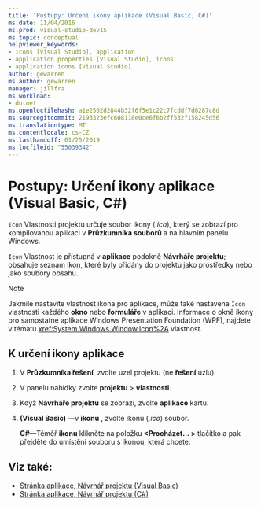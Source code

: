 ```yaml
---
title: 'Postupy: Určení ikony aplikace (Visual Basic, C#)'
ms.date: 11/04/2016
ms.prod: visual-studio-dev15
ms.topic: conceptual
helpviewer_keywords:
- icons [Visual Studio], application
- application properties [Visual Studio], icons
- application icons [Visual Studio]
author: gewarren
ms.author: gewarren
manager: jillfra
ms.workload:
- dotnet
ms.openlocfilehash: a1e2502d2844b32f6f5e1c22c7fcddf7d6287c8d
ms.sourcegitcommit: 2193323efc608118e0ce6f6b2ff532f158245d56
ms.translationtype: MT
ms.contentlocale: cs-CZ
ms.lasthandoff: 01/25/2019
ms.locfileid: "55039342"
---
```

# <a name="how-to-specify-an-application-icon-visual-basic-c"></a>Postupy: Určení ikony aplikace (Visual Basic, C#)

`Icon` Vlastnosti projektu určuje soubor ikony (*.ico*), který se zobrazí pro kompilovanou aplikaci v **Průzkumníka souborů** a na hlavním panelu Windows.

`Icon` Vlastnost je přístupná v **aplikace** podokně **Návrháře projektu**; obsahuje seznam ikon, které byly přidány do projektu jako prostředky nebo jako soubory obsahu.

> [!NOTE]
> Jakmile nastavíte vlastnost ikona pro aplikace, může také nastavena `Icon` vlastnosti každého **okno** nebo **formuláře** v aplikaci. Informace o okně ikony pro samostatné aplikace Windows Presentation Foundation (WPF), najdete v tématu <xref:System.Windows.Window.Icon%2A> vlastnost.

## <a name="to-specify-an-application-icon"></a>K určení ikony aplikace

1. V **Průzkumníka řešení**, zvolte uzel projektu (ne **řešení** uzlu).

1. V panelu nabídky zvolte **projektu** > **vlastnosti**.

1. Když **Návrháře projektu** se zobrazí, zvolte **aplikace** kartu.

1. **(Visual Basic)**  &mdash;v **ikonu** , zvolte ikonu (*.ico*) soubor.

    **C#**&mdash;Téměř **ikonu** klikněte na položku  **\<Procházet... >** tlačítko a pak přejděte do umístění souboru s ikonou, která chcete.

## <a name="see-also"></a>Viz také:

- [Stránka aplikace, Návrhář projektu (Visual Basic)](../ide/reference/application-page-project-designer-visual-basic.md)
- [Stránka aplikace, Návrhář projektu (C#)](../ide/reference/application-page-project-designer-csharp.md)
